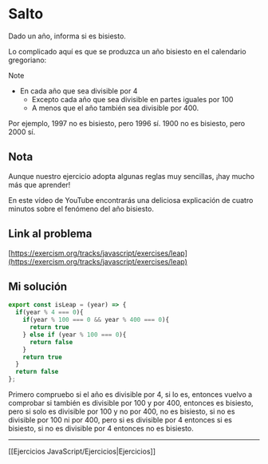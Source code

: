 # Salto

Dado un año, informa si es bisiesto.

Lo complicado aquí es que se produzca un año bisiesto en el calendario gregoriano:

> [!note] 
> - En cada año que sea divisible por 4
>   - Excepto cada año que sea divisible en partes iguales por 100
>   - A menos que el año también sea divisible por 400.

Por ejemplo, 1997 no es bisiesto, pero 1996 sí. 1900 no es bisiesto, pero 2000 sí.

## Nota

Aunque nuestro ejercicio adopta algunas reglas muy sencillas, ¡hay mucho más que aprender!

En este vídeo de YouTube encontrarás una deliciosa explicación de cuatro minutos sobre el fenómeno del año bisiesto.

## Link al problema

[https://exercism.org/tracks/javascript/exercises/leap](https://exercism.org/tracks/javascript/exercises/leap)

## Mi solución

```js
export const isLeap = (year) => {
  if(year % 4 === 0){
    if(year % 100 === 0 && year % 400 === 0){
      return true
    } else if (year % 100 === 0){
      return false
    }
    return true
  }
  return false
};
```

Primero compruebo si el año es divisible por 4, si lo es, entonces vuelvo a comprobar si también es divisible por 100 y por 400, entonces es bisiesto, pero si solo es divisible por 100 y no por 400, no es bisiesto, si no es divisible por 100 ni por 400, pero si es divisible por 4 entonces si es bisiesto, si no es divisible por 4 entonces no es bisiesto.

__________

[[Ejercicios JavaScript/Ejercicios|Ejercicios]]